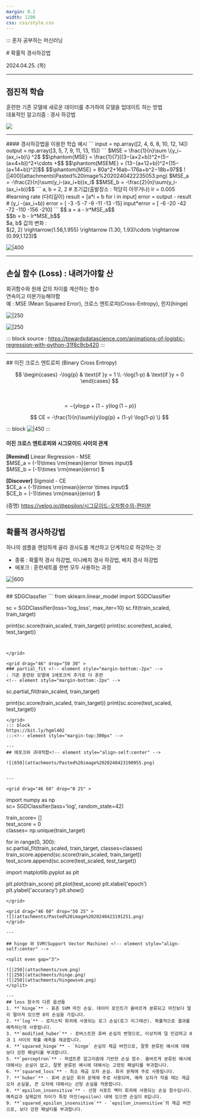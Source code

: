 ```yaml
---
margin: 0.2
width: 1200
css: css/style.css
---
```

:::    혼자 공부하는 머신러닝

<grid drag="100 50" drop="0 20">
# 확률적 경사하강법
</grid>
<grid drag="20 5" drop="45 70" >

2024.04.25. (목)

</grid>

---

## 점진적 학습 <!-- element style="align-self:center" -->

훈련한 기존 모델에 새로운 데이터를 추가하여 모델을 업데이트 하는 방법<br>대표적인 알고리즘 : 경사 하강법 <!-- element style="align-self:center" -->

![](https://velog.velcdn.com/images%2Fsset2323%2Fpost%2Fe7b4fe6c-1395-4ea8-88e0-3e7e598e5519%2Fimage.png)



---

<grid drag="50" drop="0 0">
#### 경사하강법을 이용한 학습 예시
```
input = np.array([2, 4, 6, 8, 10, 12, 14])
output = np.array([3, 5, 7, 9, 11, 13, 15])
```
$MSE = \frac{1}{n}\sum \{y_i​−(ax_i​+b)\} ^2$
$$\phantom{MSE} =  \frac{1}{7}[(3−(a×2+b))^2+(5−(a×4+b))^2+\cdots +$$
$$\phantom{MSEME} + (13−(a×12+b))^2+(15−(a×14+b))^2]$$
$$\phantom{MSE} = 80a^2+16ab−176a+b^2−18b+97$$
<!-- element align="left"  -->
![|400](attachments\Pasted%20image%2020240422235053.png)
</grid>

<grid drag = "50 10" drop="55 ">
$MSE_a  = -\frac{2}{n}\sum(y_i-(ax_i+b))x_i$
$$MSE_b = -\frac{2}{n}\sum(y_i-(ax_i+b))$$
```
a, b = 2, 2 # 초기값(출발장소 : 적당히 아무거나)
lr = 0.005 #learning rate (다리길이)
result = [a*i + b for i in input]
error = output - result # (y_i -(ax_i+b))
error = [ -3 -5 -7 -9 -11 -13 -15]
input*error =  [ -6 -20 -42 -72 -110 -156 -210] 
```
$$ a = a - lr*MSE_a$$ <br>
$$b  = b - lr*MSE_b$$
<br>
$a, b$ 값의 변화 : <br>
$(2, 2) \rightarrow(1.56,1.955) \rightarrow (1.30, 1.93)\cdots \rightarrow (0.99,1.123)$


![|400](attachments/Pasted%20image%2020240423000532.png)

</grid>

---
## 손실 함수 (Loss) : 내려가야할 산
회귀함수와 원래 값의 차이를 계산하는 함수 <br> 연속이고 미분가능해야함<br>예 : MSE (Mean Squared Error), 크로스 엔트로피(Cross-Entropy), 힌지(hinge) 

<split even gap="5">

![|250](attachments/Pasted%20image%2020240423010546.png)

![|250](attachments/Pasted%20image%2020240423010325.png)

</split>

::: block
source : https://towardsdatascience.com/animations-of-logistic-regression-with-python-31f8c9cb420<!-- element class="src" -->
:::

---

<grid drag="100 100" drop="5 -40">
## 이진 크로스 엔트로피 (Binary Cross Entropy)
</grid>

<grid darg="40 70" drop="10 10">

$$ \begin{cases} -\log{p} & \text{if }y = 1 \\ -\log(1-p) & \text{if }y = 0 \end{cases} $$<br><br>
$$= -\{y\log{p} + (1-y) \log(1-p) \} $$

$$ CE  = -\frac{1}{n}\sum\{y\log{p} + (1-y) \log(1-p) \} $$

::: block
![|450](attachments/Pasted%20image%2020240423020546.png)
::: <!-- element style="align-self:start" -->

</drag>

<grid drag="80 70" drop="90 10" >

#### 이진 크로스 엔트로피와 시그모이드 사이의 관계

**[Remind]** Linear Regression - MSE
<br>$MSE_a = (-1)\times \rm{mean}(error \times input)$
<br>$MSE_b = (-1)\times \rm{mean}(error) $

**[Discover]** Sigmoid - CE
<br>$CE_a = (-1)\times \rm{mean}(error \times input)$
<br>$CE_b = (-1)\times \rm{mean}(error) $

(증명) https://velog.io/@epsilon/시그모이드-오차함수의-편미분
</grid>

---
## 확률적 경사하강법
하나의 샘플을 랜덤하게 골라 경사도를 계산하고 단계적으로 하강하는 것
* 종류 : 확률적 경사 하강법, 미니배치 경사 하강법, 배치 경사 하강법
* 에포크 : 훈련세트를 한번 모두 사용하는 과정

![|600](attachments/Pasted%20image%2020240423020016.png)

---

<grid drag="100 20" drop="0 20">
## SDGClassfier
</grid>

<grid drag="46" drop="0 35" >
```
  from sklearn.linear_model import SGDClassifier

sc = SGDClassifier(loss='log_loss', max_iter=10)
sc.fit(train_scaled, train_target)

print(sc.score(train_scaled, train_target))
print(sc.score(test_scaled, test_target))
```


</grid>

<grid drag="46" drop="50 30" >
### partial_fit <!-- element style="margin-bottom:-2px" -->
: 기존 훈련된 모델에 1에포크씩 추가로 더 훈련
<!-- element style="margin-bottom:-2px" -->
```
sc.partial_fit(train_scaled, train_target)

print(sc.score(train_scaled, train_target))
print(sc.score(test_scaled, test_target))
```
</grid>
::: block
https://bit.ly/hgml402
:::<!-- element style="margin-top:300px" -->

---
## 에포크와 과대적합<!-- element style="align-self:center" -->

![|650](attachments/Pasted%20image%2020240423190955.png)


---

<grid drag="46 60" drop="0 25" >

```
import numpy as np  
sc= SGDClassifier(lass='log', random_state=42)

train_score= []  
test_score = 0  
classes= np.unique(train_target)

for in range(0, 300):  
sc.partial_fit(train_scaled, train_target, classes=classes) 
train_score.append(sc.score(train_scaled, train_target)) 
test_score.append(sc.score(test_scaled, test_target))

import matplotlib.pyplot as plt

plt.plot(train_score) 
plt.plot(test_score) 
plt.xlabel('epoch') 
plt.ylabel('accuracy') 
plt.show()
```
</grid>

<grid drag="46 60" drop="50 25" >
![](attachments/Pasted%20image%2020240423191251.png)
</grid>

---

## hinge 와 SVM(Support Vector Machine) <!-- element style="align-self:center" -->

<split even gap="3">

![|250](attachments/svm.png) 
![|250](attachments/hinge.png) 
![|250](attachments/hingewsvm.png) 
</split>

---
## loss 함수의 다른 옵션들
1. **`hinge`** - 표준 SVM 마진 손실. 데이터 포인트가 올바르게 분류되고 마진보다 멀리 떨어져 있으면 0의 손실을 가집니다.
2. **`log`** - 로지스틱 회귀에 사용되는 로그 손실(로그 리그레션). 확률적으로 결과를 예측하는데 사용됩니다.
3. **`modified_huber`** - 로버스트한 휴버 손실의 변형으로, 이상치에 덜 민감하고 0과 1 사이의 확률 예측을 제공합니다.
4. **`squared_hinge`** - `hinge` 손실의 제곱 버전으로, 잘못 분류된 예시에 대해 보다 강한 패널티를 부과합니다.
5. **`perceptron`** - 퍼셉트론 알고리즘에 기반한 손실 함수. 올바르게 분류된 예시에 대해서는 손실이 없고, 잘못 분류된 예시에 대해서는 고정된 패널티를 부과합니다.
6. **`squared_loss`** - 최소 제곱 오차 손실. 회귀 문제에 주로 사용됩니다.
7. **`huber`** - 휴버 손실은 회귀 문제에 주로 사용되며, 예측 오차가 작을 때는 제곱 오차 손실을, 큰 오차에 대해서는 선형 손실을 적용합니다.
8. **`epsilon_insensitive`** - 선형 서포트 벡터 회귀에 사용되는 손실 함수입니다. 예측값과 실제값의 차이가 특정 마진(epsilon) 내에 있으면 손실이 0입니다.
9. **`squared_epsilon_insensitive`** - `epsilon_insensitive`의 제곱 버전으로, 보다 강한 패널티를 부과합니다.